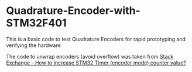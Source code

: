 # Quadrature-Encoder-with-STM32F401
This is a basic code to test Quadrature Encoders for rapid prototyping and verifying the hardware 

The code to unwrap encoders (avoid overflow) was taken from [Stack Exchange - How to increase STM32 Timer (encoder mode) counter value?](https://electronics.stackexchange.com/questions/605278/how-to-increase-stm32-timer-encoder-mode-counter-value) 
